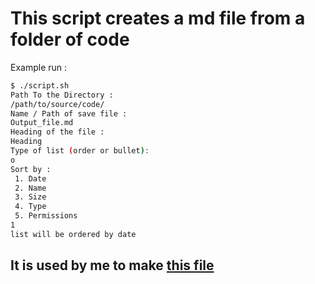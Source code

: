# This script creates a md file from a folder of code

Example run :

```bash
$ ./script.sh 
Path To the Directory : 
/path/to/source/code/
Name / Path of save file : 
Output_file.md
Heading of the file : 
Heading
Type of list (order or bullet):
o
Sort by : 
 1. Date 
 2. Name 
 3. Size 
 4. Type 
 5. Permissions
1
list will be ordered by date
```

## It is used by me to make [this file](https://github.com/Dinex-dev/C-language/blob/master/programmes.md)




